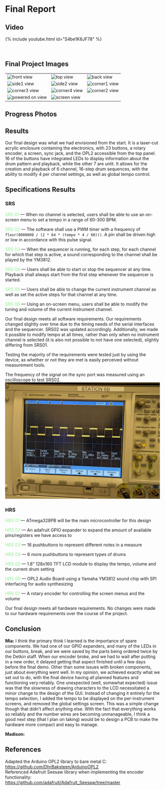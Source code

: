 # Final Report

## Video

{% include youtube.html id="S4be1K6JF78" %}

<br>

## Final Project Images

||||
|-|-|-|
| ![front view](images/front.jpg) | ![top view](images/top.jpg) | ![back view](images/back.jpg) |
| ![side1 view](images/side1.jpg) | ![side2 view](images/side2.jpg) | ![corner1 view](images/corner1.jpg) |
| ![corner3 view](images/corner3.jpg) | ![corner4 view](images/corner4.jpg) | ![corner2 view](images/corner2.jpg)  |
| ![powered on view](images/powered_on.jpg) | ![screen view](images/screen.jpg) | |

## Progress Photos

## Results

Our final design was what we had envisioned from the start. It is a laser-cut acrylic enclosure containing the electronics, with 23 buttons, a rotary encoder, a screen, sync jack, and the OPL2 accessible from the top panel. 16 of the buttons have integrated LEDs to display information about the drum pattern and playback, while the other 7 are unlit. It allows for the creation and playback of 6 channel, 16-step drum sequences, with the ability to modify 4 per channel settings, as well as global tempo control.

## Specifications Results

### SRS

<span style="color:lightgreen">SRS 01</span> &mdash; When no channel is selected, users shall be able to use an on-screen menu to set a tempo in a range of 60-300 BPM.

<span style="color:lightgreen">SRS 02</span> &mdash; The software shall use a PWM timer with a frequency of `floor(8000000 / (2 * 64 * (tempo * 4 / 60)))`. A pin shall be driven high or low in accordance with this pulse signal.

<span style="color:lightgreen">SRS 03</span> &mdash; When the sequencer is running, for each step, for each channel for which that step is active, a sound corresponding to the channel shall be played by the YM3812.

<span style="color:lightgreen">SRS 04</span> &mdash; Users shall be able to start or stop the sequencer at any time. Playback shall always start from the first step whenever the sequencer is started.

<span style="color:lightgreen">SRS 05</span> &mdash; Users shall be able to change the current instrument channel as well as set the active steps for that channel at any time.

<span style="color:lightgreen">SRS 06</span> &mdash; Using an on-screen menu, users shall be able to modify the tuning and volume of the current instrument channel.

Our final design meets all software requirements. Our requirements changed slightly over time due to the timing needs of the serial interfaces and the sequencer. SRS02 was updated accordingly. Additionally, we made it possible to modify tempo at all times, rather than only when no instrument channel is selected (it is also not possible to not have one selected), slightly differing from SRS01.

Testing the majority of the requirements were tested just by using the device, as whether or not they are met is easily perceived without measurement tools.

The frequency of the signal on the sync port was measured using an oscilloscope to test SRS02.
![scope](images/scope_srs02.jpg)

### HRS

<span style="color:lightgreen">HRS 01</span> &mdash; ATmega328PB will be the main microcontroller for this design

<span style="color:lightgreen">HRS 02</span> &mdash; An adafruit GPIO expander to expand the amount of available pins/registers we have access to

<span style="color:lightgreen">HRS 03</span> &mdash; 16 pushbuttons to represent different notes in a measure

<span style="color:lightgreen">HRS 04</span> &mdash; 6 more pushbuttons to represent types of drums

<span style="color:lightgreen">HRS 05</span> &mdash; 1.8” 128x160 TFT LCD module to display the tempo, volume and the current drum setting

<span style="color:lightgreen">HRS 06</span> &mdash; OPL2 Audio Board using a Yamaha YM3812 sound chip with SPI interfacing for audio synthesizing

<span style="color:lightgreen">HRS 07</span> &mdash; A rotary encoder for controlling the screen menus and the volume

Our final design meets all hardware requirements. No changes were made to our hardware requirements over the course of the project.

## Conclusion

<b>Mia:</b> I think the primary think I learned is the importance of spare components. We had one of our GPIO expanders, and many of the LEDs in our buttons, break, and we were saved by the parts being ordered twice by the Detkin staff. When our encoder broke, and we had to wait after putting in a new order, it delayed getting that aspect finished until a few days before the final demo. Other than some issues with broken components, just about everything went well. In my opinion, we achieved exactly what we set out to do, with the final device having all planned features and functioning very reliably. One unexpected (well, somewhat expected) issue was that the slowness of drawing characters to the LCD necessitated a minor change to the design of the GUI. Instead of changing it entirely for the tempo selection, I added the tempo to be displayed on the per-instrument screens, and removed the global settings screen. This was a simple change though that didn't affect anything else. With the fact that everything works so reliably and the number wires are becoming unmanageable, I think a good next step (that I plan on taking) would be to design a PCB to make the hardware more compact and easy to manage.

<b>Madison:</b>

## References

Adapted the Arduino OPL2 library to bare metal C:\
<https://github.com/DhrBaksteen/ArduinoOPL2>\
Referenced Adafruit Seesaw library when implementing the encoder functionality:\
<https://github.com/adafruit/Adafruit_Seesaw/tree/master>
